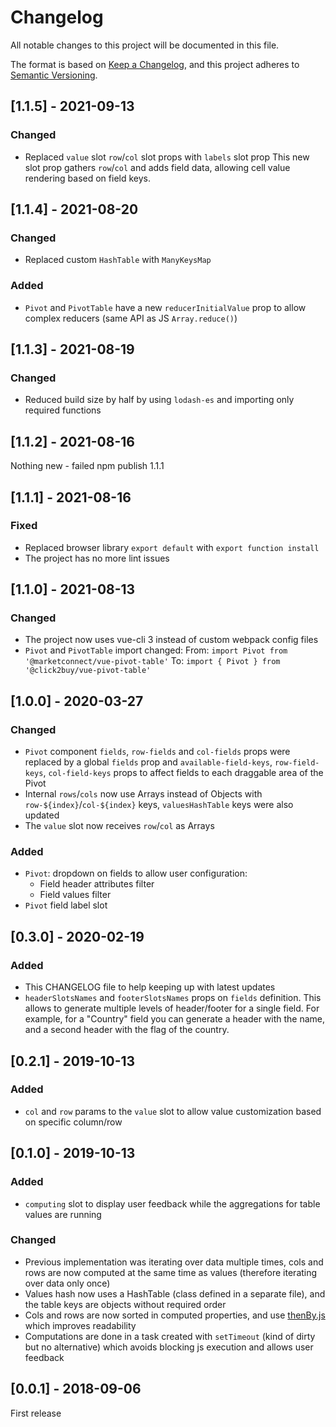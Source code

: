 # Changelog
All notable changes to this project will be documented in this file.

The format is based on [Keep a Changelog](https://keepachangelog.com/en/1.0.0/),
and this project adheres to [Semantic Versioning](https://semver.org/spec/v2.0.0.html).

## [1.1.5] - 2021-09-13
### Changed
- Replaced `value` slot `row`/`col` slot props with `labels` slot prop
This new slot prop gathers `row`/`col` and adds field data, allowing cell value rendering based on field keys.

## [1.1.4] - 2021-08-20
### Changed
- Replaced custom `HashTable` with `ManyKeysMap`

### Added
- `Pivot` and `PivotTable` have a new `reducerInitialValue` prop to allow complex reducers (same API as JS `Array.reduce()`)

## [1.1.3] - 2021-08-19
### Changed
- Reduced build size by half by using `lodash-es` and importing only required functions

## [1.1.2] - 2021-08-16
Nothing new - failed npm publish 1.1.1

## [1.1.1] - 2021-08-16
### Fixed
- Replaced browser library `export default` with `export function install`
- The project has no more lint issues

## [1.1.0] - 2021-08-13
### Changed
- The project now uses vue-cli 3 instead of custom webpack config files
- `Pivot` and `PivotTable` import changed:
From: `import Pivot from '@marketconnect/vue-pivot-table'`
To: `import { Pivot } from '@click2buy/vue-pivot-table'`

## [1.0.0] - 2020-03-27
### Changed
- `Pivot` component `fields`, `row-fields` and `col-fields` props were replaced by a global `fields` prop and `available-field-keys`, `row-field-keys`, `col-field-keys` props to affect fields to each draggable area of the Pivot
- Internal `rows`/`cols` now use Arrays instead of Objects with `row-${index}`/`col-${index}` keys, `valuesHashTable` keys were also updated
- The `value` slot now receives `row`/`col` as Arrays

### Added
- `Pivot`: dropdown on fields to allow user configuration:
  - Field header attributes filter
  - Field values filter
- `Pivot` field label slot

## [0.3.0] - 2020-02-19
### Added
- This CHANGELOG file to help keeping up with latest updates
- `headerSlotsNames` and `footerSlotsNames` props on `fields` definition. This allows to generate multiple levels of header/footer for a single field. For example, for a "Country" field you can generate a header with the name, and a second header with the flag of the country.

## [0.2.1] - 2019-10-13
### Added
- `col` and `row` params to the `value` slot to allow value customization based on specific column/row

## [0.1.0] - 2019-10-13
### Added
- `computing` slot to display user feedback while the aggregations for table values are running

### Changed
- Previous implementation was iterating over data multiple times, cols and rows are now computed at the same time as values (therefore iterating over data only once)
- Values hash now uses a HashTable (class defined in a separate file), and the table keys are objects without required order
- Cols and rows are now sorted in computed properties, and use [thenBy.js](https://github.com/Teun/thenBy.js) which improves readability
- Computations are done in a task created with `setTimeout` (kind of dirty but no alternative) which avoids blocking js execution and allows user feedback

## [0.0.1] - 2018-09-06
First release
